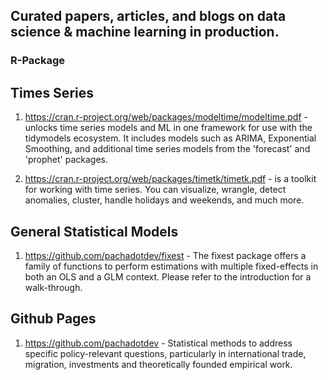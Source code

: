 ## Curated papers, articles, and blogs on data science & machine learning in production. 


### R-Package

## Times Series
1. https://cran.r-project.org/web/packages/modeltime/modeltime.pdf - unlocks time series models and ML in one framework for use with the tidymodels ecosystem. It includes models such as ARIMA, Exponential Smoothing, and additional time series models from the 'forecast' and 'prophet' packages.

2. https://cran.r-project.org/web/packages/timetk/timetk.pdf - is a toolkit for working with time series. You can visualize, wrangle, detect anomalies, cluster, handle holidays and weekends, and much more.

## General Statistical Models
1. https://github.com/pachadotdev/fixest - The fixest package offers a family of functions to perform estimations with multiple fixed-effects in both an OLS and a GLM context. Please refer to the introduction for a walk-through.

## Github Pages
1. https://github.com/pachadotdev - Statistical methods to address specific policy-relevant questions, particularly in international trade, migration, investments and theoretically founded empirical work.
